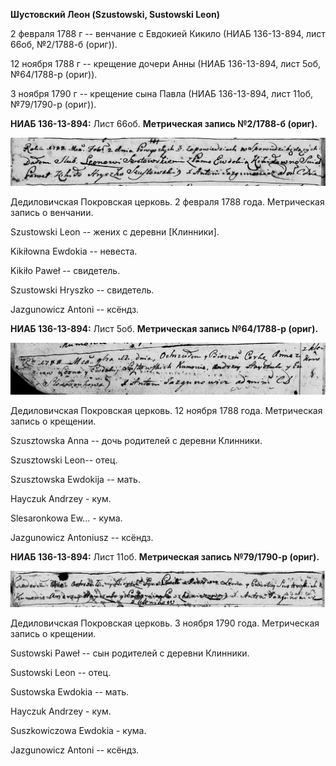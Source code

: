 **Шустовский Леон (Szustowski, Sustowski Leon)**

2 февраля 1788 г -- венчание с Евдокией Кикило (НИАБ 136-13-894, лист
66об, №2/1788-б (ориг)).

12 ноября 1788 г -- крещение дочери Анны (НИАБ 136-13-894, лист 5об,
№64/1788-р (ориг)).

3 ноября 1790 г -- крещение сына Павла (НИАБ 136-13-894, лист 11об,
№79/1790-р (ориг)).

**НИАБ 136-13-894:** Лист 66об. **Метрическая запись №2/1788-б (ориг).**

![](./media/757715ee3badcbba76ba7f89957c32e16e2293f3.png)

Дедиловичская Покровская церковь. 2 февраля 1788 года. Метрическая
запись о венчании.

Szustowski Leon -- жених с деревни \[Клинники\].

Kikiłowna Ewdokia -- невеста.

Kikiło Paweł -- свидетель.

Szustowski Hryszko -- свидетель.

Jazgunowicz Antoni -- ксёндз.

**НИАБ 136-13-894:** Лист 5об. **Метрическая запись №64/1788-р (ориг).**

![](./media/4bac4750c5bb88a7c906d1e372b8b3a8569539fd.png)

Дедиловичская Покровская церковь. 12 ноября 1788 года. Метрическая
запись о крещении.

Szusztowska Anna -- дочь родителей с деревни Клинники.

Szusztowski Leon-- отец.

Szusztowska Ewdokija -- мать.

Hayczuk Andrzey - кум.

Slesaronkowa Ew\... - кума.

Jazgunowicz Antoniusz -- ксёндз.

**НИАБ 136-13-894:** Лист 11об. **Метрическая запись №79/1790-р
(ориг).**

![](./media/693b255aba48ac1faae39960b698f6f8c86a85f2.png)

Дедиловичская Покровская церковь. 3 ноября 1790 года. Метрическая запись
о крещении.

Sustowski Paweł -- сын родителей с деревни Клинники.

Sustowski Leon -- отец.

Sustowska Ewdokia -- мать.

Hayczuk Andrzey - кум.

Suszkowiczowa Ewdokia - кума.

Jazgunowicz Antoni -- ксёндз.
